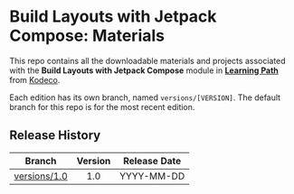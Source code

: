 # Build Layouts with Jetpack Compose: Materials



This repo contains all the downloadable materials and projects associated with the **Build Layouts with Jetpack Compose** module in **[Learning Path](https://www.kodeco.com/library)** from [Kodeco](https://www.kodeco.com).

Each edition has its own branch, named `versions/[VERSION]`. The default branch for this repo is for the most recent edition.

## Release History

| Branch                                                                                  | Version | Release Date |
| --------------------------------------------------------------------------------------- |:-------:|:------------:|
| [versions/1.0](https://github.com/kodecocodes/m3-ljp-materials/tree/versions/1.0) | 1.0     | YYYY-MM-DD   |
